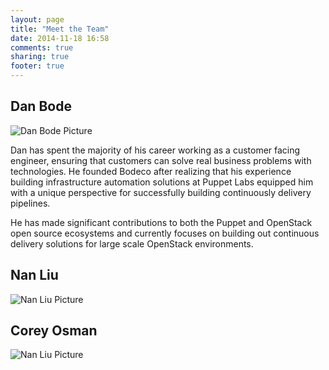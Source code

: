 ```yaml
---
layout: page
title: "Meet the Team"
date: 2014-11-18 16:58
comments: true
sharing: true
footer: true
---
```

## Dan Bode ##
<img alt='Dan Bode Picture' style="vertical-align:text-bottom;" src='images/dan_bode.jpeg' />

Dan has spent the majority of his career working as a customer facing engineer, ensuring
that customers can solve real business problems with technologies. He founded Bodeco
after realizing that his experience building infrastructure automation solutions at
Puppet Labs equipped him with a unique perspective for successfully building continuously
delivery pipelines.

He has made significant contributions to both the Puppet and OpenStack open source
ecosystems and currently focuses on building out continuous delivery solutions for large scale
OpenStack environments.

## Nan Liu ##
<img alt='Nan Liu Picture' style="vertical-align:text-bottom;" src='http://www.gravatar.com/avatar/8aefee069b8ee9d37d6b298ba5771c5b?s=150' />


## Corey Osman ##
<img alt='Nan Liu Picture' style="vertical-align:text-bottom;" src='http://www.gravatar.com/avatar/89e213d932b988976f4bb2fed52e67ad?s=150' />
